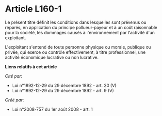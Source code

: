 # Article L160-1

Le présent titre définit les conditions dans lesquelles sont prévenus ou réparés, en application du principe pollueur-payeur
et à un coût raisonnable pour la société, les dommages causés à l'environnement par l'activité d'un exploitant. 

L'exploitant s'entend de toute personne physique ou morale, publique ou privée, qui exerce ou contrôle effectivement, à titre
professionnel, une activité économique lucrative ou non lucrative.

**Liens relatifs à cet article**

_Cité par_:

  - Loi n°1892-12-29 du 29 décembre 1892 - art. 20 (V)
  - Loi n°1892-12-29 du 29 décembre 1892 - art. 9 (V)

_Créé par_:

  - Loi n°2008-757 du 1er août 2008 - art. 1

